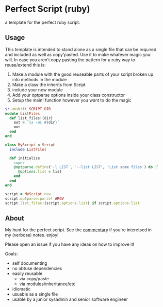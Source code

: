 Perfect Script (ruby)
===================
a template for the perfect ruby script.

## Usage
This template is intended to stand alone as a single file that can be required and included as well as copy'pasted. Use it to make whatever magic you will. In case you aren't copy pasting the pattern for a ruby way to reuse/extend this is:

1. Make a module with the good reuseable parts of your script broken up into methods in the module
2. Make a class the inherits from Script
3. include your new module
4. Add your optparse options inside your class constructor
5. Setup the main! function however you want to do the magic

```ruby
$:.unshift SCRIPT_DIR
module ListFiles
  def list_files!(dir)
    out = `ls -al #{dir}`
    out
  end
end

class MyScript < Script
  include ListFiles

  def initialize
    super
    @optparse.define('-l LIST', '--list LIST', 'List some files') do |list|
      @options.list = list
    end
  end
end

script = MyScript.new
script.optparse.parse! ARGV
script.list_files!(script.options.list) if script.options.list

```

## About
My hunt for the perfect script. See the [commentary](https://github.com/kmcminn/perfect-script-ruby/blob/master/COMMENTARY.md) if you're interetsed in my (verbose) notes. enjoy!

Please open an issue if you have any ideas on how to improve it! 

Goals:

* self documenting
* no obtuse dependencies
* easily reusable:
   * via copy/paste
   * via modules/inheritance/etc
* idiomatic 
* usuable as a single file
* usable by a junior sysadmin and senior software engineer
